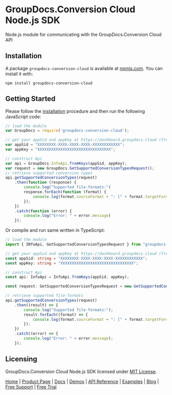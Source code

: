 # GroupDocs.Conversion Cloud Node.js SDK
Node.js module for communicating with the GroupDocs.Conversion Cloud API

## Installation

A package `groupdocs-conversion-cloud` is available at [npmjs.com](https://www.npmjs.com/package/groupdocs-conversion-cloud). You can install it with:

```shell
npm install groupdocs-conversion-cloud
```    

## Getting Started

Please follow the [installation](#installation) procedure and then run the following JavaScript code:

```js
// load the module
var GroupDocs = require('groupdocs-conversion-cloud');

// get your appSid and appKey at https://dashboard.groupdocs.cloud (free registration is required).
var appSid = "XXXXXXXX-XXXX-XXXX-XXXX-XXXXXXXXXXXX";
var appKey = "XXXXXXXXXXXXXXXXXXXXXXXXXXXXXXXX";

// construct Api
var api = GroupDocs.InfoApi.fromKeys(appSid, appKey);
var request = new GroupDocs.GetSupportedConversionTypesRequest();
// retrieve supported conversion types
api.getSupportedConversionTypes(request)
    .then(function (response) {
        console.log("Supported file-formats:")
        response.forEach(function (format) {
            console.log(format.sourceFormat + ": [" + format.targetFormats.join(", ") + "]");
        });
    })
    .catch(function (error) {
        console.log("Error: " + error.message)
    });
```

Or compile and run same written in TypeScript:

```ts
// load the module
import { INfoApi, GetSupportedConversionTypesRequest } from "groupdocs-conversion-cloud";

// get your appSid and appKey at https://dashboard.groupdocs.cloud (free registration is required).
const appSid: string = "XXXXXXXX-XXXX-XXXX-XXXX-XXXXXXXXXXXX";
const appKey: string = "XXXXXXXXXXXXXXXXXXXXXXXXXXXXXXXX";

// construct Api
const api: InfoApi = InfoApi.fromKeys(appSid, appKey);

const request: GetSupportedConversionTypesRequest = new GetSupportedConversionTypesRequest();

// retrieve supported file-formats
api.getSupportedConversionTypes(request)
    .then((result) => {
        console.log("Supported file-formats:");
        result.forEach((format) => {
            console.log(format.sourceFormat + ": [" + format.targetFormats.join(", ") + "]");
        });
    })
    .catch((error) => {
        console.log("Error: " + error.message);
    });
```


## Licensing
GroupDocs.Conversion Cloud Node.js SDK licensed under [MIT License](LICENSE).

[Home](https://www.groupdocs.cloud/) | [Product Page](https://products.groupdocs.cloud/conversion/nodejs) | [Docs](https://docs.groupdocs.cloud/conversion/) | [Demos](https://products.groupdocs.app/conversion/family) | [API Reference](https://apireference.groupdocs.cloud/conversion/) | [Examples](https://github.com/groupdocs-conversion-cloud/groupdocs-conversion-cloud-node) | [Blog](https://blog.groupdocs.cloud/category/conversion/) | [Free Support](https://forum.groupdocs.cloud/c/conversion) | [Free Trial](https://purchase.groupdocs.cloud/trial)
